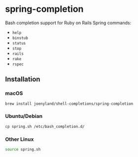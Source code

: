 # spring-completion

Bash completion support for Ruby on Rails Spring commands:

* `help`
* `binstub`
* `status`
* `stop`
* `rails`
* `rake`
* `rspec`

## Installation

### macOS

```bash
brew install joenyland/shell-completions/spring-completion 
```

### Ubuntu/Debian

```bash
cp spring.sh /etc/bash_completion.d/
```

### Other Linux

```bash
source spring.sh
```
